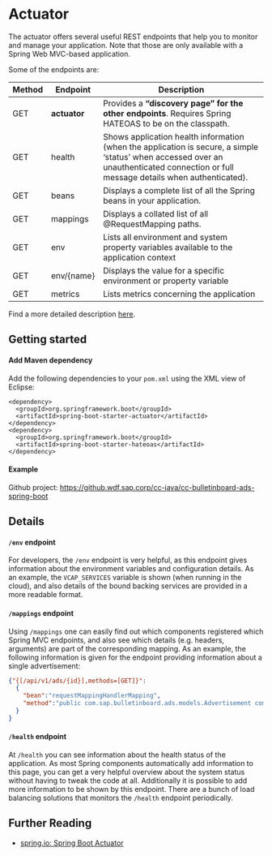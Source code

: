 # Actuator

The actuator offers several useful REST endpoints that help you to monitor and manage your application. Note that those are only available with a Spring Web MVC-based application.

Some of the endpoints are:

Method      |  Endpoint   | Description
----------- | ----------- | -------------------------
 GET        | **actuator**  | Provides a **“discovery page” for the other endpoints**. Requires Spring HATEOAS to be on the classpath.
 GET        | health      | Shows application health information (when the application is secure, a simple ‘status’ when accessed over an unauthenticated connection or full message details when authenticated).
 GET        | beans       | Displays a complete list of all the Spring beans in your application. 
 GET        | mappings    | Displays a collated list of all @RequestMapping paths.
 GET        | env         | Lists all environment and system property variables available to the application context
 GET        | env/{name}  | Displays the value for a specific environment or property variable
 GET        | metrics     | Lists metrics concerning the application 

Find a more detailed description [here](https://github.com/spring-projects/spring-boot/blob/master/spring-boot-docs/src/main/asciidoc/production-ready-features.adoc).

## Getting started

#### Add Maven dependency
Add the following dependencies to your `pom.xml` using the XML view of Eclipse:
```
<dependency>
  <groupId>org.springframework.boot</groupId>
  <artifactId>spring-boot-starter-actuator</artifactId>
</dependency>
<dependency>
  <groupId>org.springframework.boot</groupId>
  <artifactId>spring-boot-starter-hateoas</artifactId>
</dependency>
```

#### Example
Github project: https://github.wdf.sap.corp/cc-java/cc-bulletinboard-ads-spring-boot 

## Details
#### `/env` endpoint
For developers, the `/env` endpoint is very helpful, as this endpoint gives information about the environment variables and configuration details.
As an example, the `VCAP_SERVICES` variable is shown (when running in the cloud), and also details of the bound backing services are provided in a more readable format.

#### `/mappings` endpoint
Using `/mappings` one can easily find out which components registered which Spring MVC endpoints, and also see which details (e.g. headers, arguments) are part of the corresponding mapping.
As an example, the following information is given for the endpoint providing information about a single advertisement:

```json
{"{[/api/v1/ads/{id}],methods=[GET]}":
  {
    "bean":"requestMappingHandlerMapping",
    "method":"public com.sap.bulletinboard.ads.models.Advertisement com.sap.bulletinboard.ads.controllers.AdvertisementController.advertisementById(long)"
  }
}
```

#### `/health` endpoint
At `/health` you can see information about the health status of the application. As most Spring components automatically add information to this page, you can get a very helpful overview about the system status without having to tweak the code at all.
Additionally it is possible to add more information to be shown by this endpoint. There are a bunch of load balancing solutions that monitors the `/health` endpoint periodically.

## Further Reading
- [spring.io: Spring Boot Actuator](http://docs.spring.io/spring-boot/docs/current/reference/html/production-ready.html)
